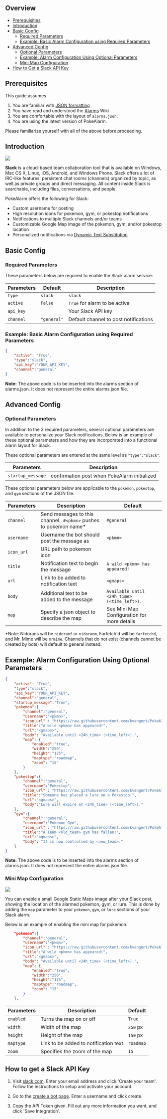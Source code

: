 ## Overview
* [Prerequisities](#prerequisities)
* [Introduction](#introduction)
* [Basic Config](#basic-config)
  * [Required Parameters](#required-parameters)
  * [Example: Basic Alarm Configuration using Required Parameters](#example-basic-alarm-configuration-using-required-parameters)
* [Advanced Config](#advanced-config)
  * [Optional Parameters](#optional-parameters)
  * [Example: Alarm Configuration Using Optional Parameters](#example-alarm-configuration-using-optional-parameters)
  * [Mini Map Configuration](#mini-map-configuration)
* [How to Get a Slack API Key](#how-to-get-a-slack-api-key)

## Prerequisites
This guide assumes 

1. You are familiar with [JSON formatting](http://www.w3schools.com/json/default.asp)
2. You have read and understood the [Alarms](https://github.com/kvangent/PokeAlarm/wiki/Alarms) Wiki
3. You are comfortable with the layout of `alarms.json`.
4. You are using the latest version of PokeAlarm.

Please familiarize yourself with all of the above before proceeding.

## Introduction

![](images/slack_demo.PNG)

**Slack** is a cloud-based team collaboration tool that is available on Windows, Mac OS X, Linux, iOS, Android, and Windows Phone. Slack offers a lot of IRC-like features: persistent chat rooms (channels) organized by topic, as well as private groups and direct messaging. All content inside Slack is searchable, including files, conversations, and people.

PokeAlarm offers the following for Slack:

* Custom username for posting
* High resolution icons for pokemon, gym, or pokestop notifications
* Notifications to multiple Slack channels and/or teams
* Customizable Google Map image of the pokemon, gym, and/or pokestop location
* Personalized notifications via [Dynamic Text Substitution](Dynamic-Text-Subsitution)



## Basic Config

### Required Parameters
These parameters below are required to enable the Slack alarm service:

| Parameters        | Default | Description                            |
| ----------------- |---------|----------------------------------------|
| `type`            | `slack` | `slack`                                |
| `active`          | `False` | `True` for alarm to be active          |
| `api_key`         |         | Your Slack API key                     |
| `channel`         | `"general"` | Default channel to post notifications

### Example: Basic Alarm Configuration using Required Parameters
```json
{
	"active": "True",
	"type":"slack",
	"api_key":"YOUR_API_KEY",
	"channel":"general"
}
```
**Note:** The above code is to be inserted into the alarms section of alarms.json. It does not represent the entire alarms.json file.

## Advanced Config

### Optional Parameters
In addition to the 3 required parameters, several optional parameters are available to personalize your Slack notifications.  Below is an example of these optional parameters and how they are incorporated into a functional alarm layout for Slack.

These optional parameters are entered at the same level as `"type":"slack"`.

| Parameters         | Description                                   
|--------------------|---------------------------------------------
| `startup_message`  | confirmation post when PokeAlarm initialized

These optional parameters below are applicable to the `pokemon`, `pokestop`, and `gym` sections of the JSON file.

| Parameters       | Description                                       | Default                                       |
| -----------------|---------------------------------------------------|-----------------------------------------------|
| `channel`        | Send messages to this channel.. `#<pkmn>` pushes to pokemon name* | `#general`                    |
| `username`       | Username the bot should post the message as       | `<pkmn>`                                      | 
| `icon_url`       | URL path to pokemon icon	   					   |												 |
| `title`          | Notification text to begin the message            | `A wild <pkmn> has appeared!`                 |
| `url`            | Link to be added to notification text             | `<gmaps>`                                     |
| `body`           | Additional text to be added to the message        | `Available until <24h_time> (<time_left>).`   | 
| `map`            | Specify a json object to describe the map         | See Mini Map Configuration for more details   |
*Note: Nidorans will be `nidoranf` or `nidoranm`, Farfetch'd will be `farfetchd`, and Mr. Mime will be `mrmime`. Channels that do not exist (channels cannot be created by bots) will default to general instead.

## Example: Alarm Configuration Using Optional Parameters
```json
{
    "active": "True",
    "type":"slack",
    "api_key":"YOUR_API_KEY",
    "channel":"general",
    "startup_message":"True",
    "pokemon":{
        "channel":"general",
        "username":"<pkmn>",
        "icon_url" : "https://raw.githubusercontent.com/kvangent/PokeAlarm/master/icons/<pkmn_id>.png",
        "title":"A wild <pkmn> has appeared!",
        "url":"<gmaps>",
        "body": "Available until <24h_time> (<time_left>).",
        "map": { 
            "enabled":"true",
            "width":"250",
            "height":"125",
            "maptype":"roadmap",
            "zoom": "15"
        }
    },
    "pokestop":{
        "channel":"general",
        "username":"Pokestop",
        "icon_url" : "https://raw.githubusercontent.com/kvangent/PokeAlarm/master/icons/pokestop.png",
        "title":"Someone has placed a lure on a Pokestop!",
        "url":"<gmaps>",
        "body":"Lure will expire at <24h_time> (<time_left>)."
    },
    "gym":{
        "channel":"general",
        "username":"Pokemon Gym",
        "icon_url" : "https://raw.githubusercontent.com/kvangent/PokeAlarm/master/icons/gym_<team_id>.png",
        "title":"A Team <old_team> gym has fallen!",
        "url":"<gmaps>",
        "body": "It is now controlled by <new_team>."
    }
}
```
**Note:** The above code is to be inserted into the alarms section of alarms.json. It does not represent the entire alarms.json file.


### Mini Map Configuration
![](images/minimap.png)

You can enable a small Google Static Maps image after your Slack post, showing the location of the alarmed pokemon, gym, or lure.  This is done by adding the `map` parameter to your `pokemon`, `gym`, or `lure` sections of your Slack alarm. 



Below is an example of enabling the mini map for pokemon.
```json
	"pokemon":{
		"channel":"general",
		"username":"<pkmn>",
		"icon_url" : "https://raw.githubusercontent.com/kvangent/PokeAlarm/master/icons/<pkmn_id>.png",
		"title":"A wild <pkmn> has appeared!",
		"url":"<gmaps>",
		"body": "Available until <24h_time> (<time_left>).",
		"map": {             
			"enabled":"true", 
			"width":"250",    
			"height":"125",  
			"maptype":"roadmap",
			"zoom": "15"      
		}                      
	},
```

| Parameters     | Description                                       | Default                                       |
| -------------- |---------------------------------------------------|-----------------------------------------------|
| `enabled`      | Turns the map on or off                           | `True`                                        |
| `width`        | Width of the map                                  | `250` px                                      |
| `height`       | Height of the map                                 | `150` px                                      | 
| `maptype`      | Link to be added to notification text             | `roadmap`                                     |
| `zoom`         | Specifies the zoom of the map                     | `15`                                          | 

 
## How to get a Slack API Key

1. Visit [slack.com](https://www.slack.com). Enter your email address and click 'Create your team'. Follow the instructions to setup and activate your account. 

2. Go to the [create a bot page](https://my.slack.com/services/new/bot). Enter a username and click create.

3. Copy the API Token given. Fill out any more information you want, and click 'Save Integration'.
